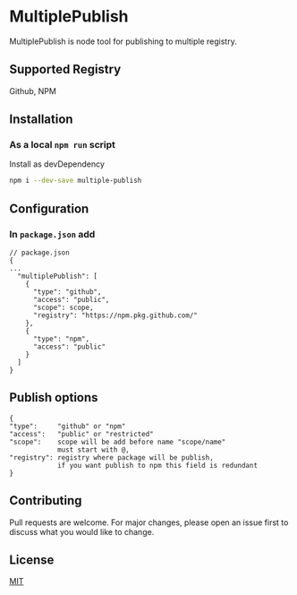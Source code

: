 # MultiplePublish

MultiplePublish is node tool for publishing to multiple registry.

## Supported Registry

Github, NPM

## Installation

### As a local `npm run` script

Install as devDependency

```bash
npm i --dev-save multiple-publish 
```

<!-- ```bash
npm install @jjzajac/multiple-publish --registry https://npm.pkg.github.com/
``` -->

## Configuration

### In `package.json` add

```jsonld
// package.json
{
...
  "multiplePublish": [
    {
      "type": "github",
      "access": "public",
      "scope": scope,
      "registry": "https://npm.pkg.github.com/"
    },
    {
      "type": "npm",
      "access": "public"
    }
  ]
}
```

## Publish options
```jsonld
{
"type":     "github" or "npm"
"access":   "public" or "restricted"
"scope":    scope will be add before name "scope/name"
            must start with @,
"registry": registry where package will be publish, 
            if you want publish to npm this field is redundant
}
```

## Contributing
Pull requests are welcome. For major changes, please open an issue first to discuss what you would like to change.

<!-- Please make sure to update tests as appropriate. -->

## License
[MIT](https://github.com/jjzajac/MultiplePublish/LICENSE)